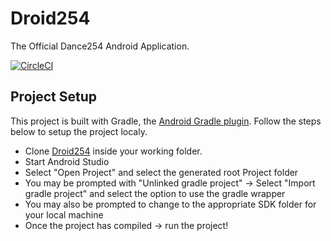# Droid254

The Official Dance254 Android Application.

[![CircleCI](https://circleci.com/bb/dance254/droid254.svg?style=svg)](https://circleci.com/bb/dance254/droid254)

## Project Setup

This project is built with Gradle, the [Android Gradle plugin](http://tools.android.com/tech-docs/new-build-system/user-guide). Follow the steps below to setup the project localy.

* Clone [Droid254](https://bitbucket.org/dance254/droid254) inside your working folder.
* Start Android Studio
* Select "Open Project" and select the generated root Project folder
* You may be prompted with "Unlinked gradle project" -> Select "Import gradle project" and select
the option to use the gradle wrapper
* You may also be prompted to change to the appropriate SDK folder for your local machine
* Once the project has compiled -> run the project!